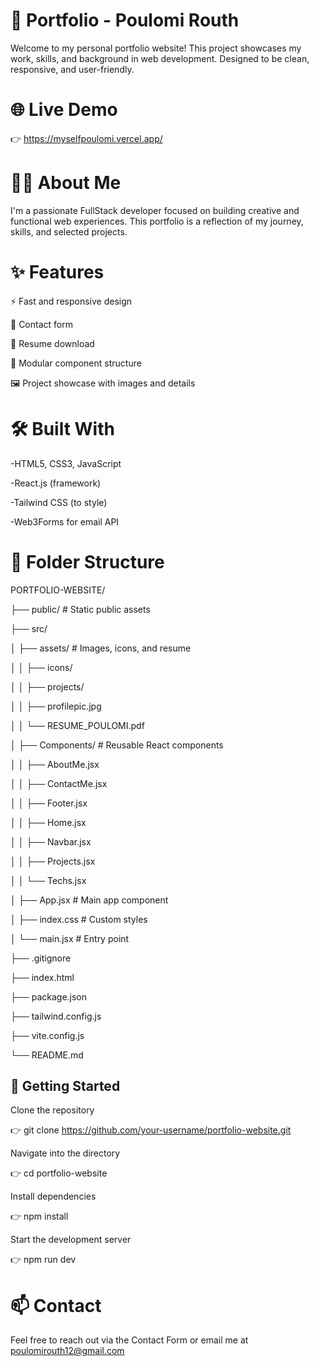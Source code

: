 # 💼 Portfolio - Poulomi Routh 

Welcome to my personal portfolio website! This project showcases my work, skills, and background in web development. Designed to be clean, responsive, and user-friendly.

# 🌐 Live Demo 

👉 https://myselfpoulomi.vercel.app/ 

# 🧑‍💻 About Me

I'm a passionate FullStack developer focused on building creative and functional web experiences. This portfolio is a reflection of my journey, skills, and selected projects.


# ✨ Features

⚡ Fast and responsive design

💬 Contact form

📁 Resume download

🧱 Modular component structure

🖼️ Project showcase with images and details


# 🛠️ Built With

 -HTML5, CSS3, JavaScript

 -React.js (framework)

 -Tailwind CSS (to style)

 -Web3Forms for email API



# 📁 Folder Structure


PORTFOLIO-WEBSITE/

├── public/  # Static public assets

├── src/

│   ├── assets/                 # Images, icons, and resume

│   │   ├── icons/

│   │   ├── projects/

│   │   ├── profilepic.jpg

│   │   └── RESUME_POULOMI.pdf

│   ├── Components/             # Reusable React components

│   │   ├── AboutMe.jsx

│   │   ├── ContactMe.jsx

│   │   ├── Footer.jsx

│   │   ├── Home.jsx

│   │   ├── Navbar.jsx

│   │   ├── Projects.jsx

│   │   └── Techs.jsx

│   ├── App.jsx                 # Main app component

│   ├── index.css               # Custom styles

│   └── main.jsx                # Entry point

├── .gitignore

├── index.html

├── package.json

├── tailwind.config.js

├── vite.config.js

└── README.md

## 🚀 Getting Started 

Clone the repository

👉 git clone https://github.com/your-username/portfolio-website.git   

Navigate into the directory

👉 cd portfolio-website   

Install dependencies

👉 npm install   

Start the development server

👉 npm run dev    







# 📫 Contact

Feel free to reach out via the Contact Form or email me at poulomirouth12@gmail.com


